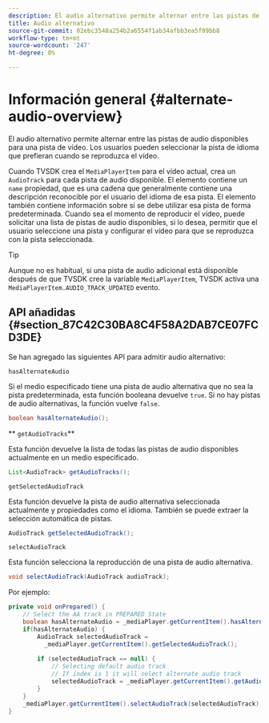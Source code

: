 ```yaml
---
description: El audio alternativo permite alternar entre las pistas de audio disponibles para una pista de vídeo. Los usuarios pueden seleccionar la pista de idioma que prefieran cuando se reproduzca el vídeo.
title: Audio alternativo
source-git-commit: 02ebc3548a254b2a6554f1ab34afbb3ea5f09bb8
workflow-type: tm+mt
source-wordcount: '247'
ht-degree: 0%

---
```


# Información general {#alternate-audio-overview}

El audio alternativo permite alternar entre las pistas de audio disponibles para una pista de vídeo. Los usuarios pueden seleccionar la pista de idioma que prefieran cuando se reproduzca el vídeo.

<!--<a id="section_E4F9DC28A2944BD08B4190A7F98A8365"></a>-->

Cuando TVSDK crea el `MediaPlayerItem` para el vídeo actual, crea un `AudioTrack` para cada pista de audio disponible. El elemento contiene un `name` propiedad, que es una cadena que generalmente contiene una descripción reconocible por el usuario del idioma de esa pista. El elemento también contiene información sobre si se debe utilizar esa pista de forma predeterminada. Cuando sea el momento de reproducir el vídeo, puede solicitar una lista de pistas de audio disponibles, si lo desea, permitir que el usuario seleccione una pista y configurar el vídeo para que se reproduzca con la pista seleccionada.

>[!TIP]
>
>Aunque no es habitual, si una pista de audio adicional está disponible después de que TVSDK cree la variable `MediaPlayerItem`, TVSDK activa una `MediaPlayerItem.AUDIO_TRACK_UPDATED` evento.

## API añadidas {#section_87C42C30BA8C4F58A2DAB7CE07FCD3DE}

Se han agregado las siguientes API para admitir audio alternativo:

`hasAlternateAudio`

Si el medio especificado tiene una pista de audio alternativa que no sea la pista predeterminada, esta función booleana devuelve `true`. Si no hay pistas de audio alternativas, la función vuelve `false`.

```java
boolean hasAlternateAudio();
```

** `getAudioTracks`**

Esta función devuelve la lista de todas las pistas de audio disponibles actualmente en un medio especificado.

```java
List<AudioTrack> getAudioTracks();
```

`getSelectedAudioTrack`

Esta función devuelve la pista de audio alternativa seleccionada actualmente y propiedades como el idioma. También se puede extraer la selección automática de pistas.

```java
AudioTrack getSelectedAudioTrack();
```

`selectAudioTrack`

Esta función selecciona la reproducción de una pista de audio alternativa.

```java
void selectAudioTrack(AudioTrack audioTrack);
```

Por ejemplo:

```java
private void onPrepared() { 
    // Select the AA track in PREPARED State 
    boolean hasAlternateAudio = _mediaPlayer.getCurrentItem().hasAlternateAudio(); 
    if(hasAlternateAudio) { 
        AudioTrack selectedAudioTrack =  
          _mediaPlayer.getCurrentItem().getSelectedAudioTrack(); 
 
        if (selectedAudioTrack == null) {  
            // Selecting default audio track  
            // If index is 1 it will select alternate audio track  
            selectedAudioTrack = _mediaPlayer.getCurrentItem().getAudioTracks().get(0);  
        } 
    } 
    _mediaPlayer.getCurrentItem().selectAudioTrack(selectedAudioTrack); 
} 
```
